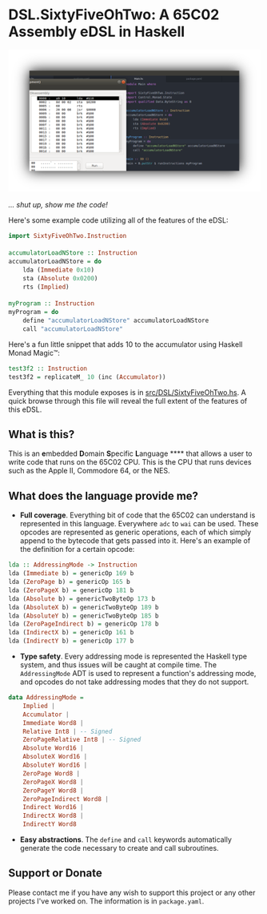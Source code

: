 # DSL.SixtyFiveOhTwo: A 65C02 Assembly eDSL in Haskell

![Example image](https://raw.githubusercontent.com/Aearnus/dsl-sixty-five-oh-two/master/fancy_banner.png)

_... shut up, show me the code!_

Here's some example code utilizing all of the features of the eDSL:

```haskell
import SixtyFiveOhTwo.Instruction

accumulatorLoadNStore :: Instruction
accumulatorLoadNStore = do
    lda (Immediate 0x10)
    sta (Absolute 0x0200)
    rts (Implied)

myProgram :: Instruction
myProgram = do
    define "accumulatorLoadNStore" accumulatorLoadNStore
    call "accumulatorLoadNStore"
```

Here's a fun little snippet that adds 10 to the accumulator using Haskell Monad Magic:tm::

```haskell
test3f2 :: Instruction
test3f2 = replicateM_ 10 (inc (Accumulator))
```

Everything that this module exposes is in [src/DSL/SixtyFiveOhTwo.hs](https://github.com/Aearnus/dsl-sixty-five-oh-two/blob/master/src/DSL/SixtyFiveOhTwo.hs). A quick browse through this file will reveal the full extent of the features of this eDSL.

## What is this?

This is an **e**mbedded **D**omain **S**pecific **L**anguage **** that allows a user to write code that runs on the 65C02 CPU. This is the CPU that runs devices such as the Apple II, Commodore 64, or the NES.

## What does the language provide me?

* **Full coverage**. Everything bit of code that the 65C02 can understand is represented in this language. Everywhere `adc`  to `wai` can be used. These opcodes are represented as generic operations, each of which simply append to the bytecode that gets passed into it. Here's an example of the definition for a certain opcode:
```haskell
lda :: AddressingMode -> Instruction
lda (Immediate b) = genericOp 169 b
lda (ZeroPage b) = genericOp 165 b
lda (ZeroPageX b) = genericOp 181 b
lda (Absolute b) = genericTwoByteOp 173 b
lda (AbsoluteX b) = genericTwoByteOp 189 b
lda (AbsoluteY b) = genericTwoByteOp 185 b
lda (ZeroPageIndirect b) = genericOp 178 b
lda (IndirectX b) = genericOp 161 b
lda (IndirectY b) = genericOp 177 b
```

* **Type safety**. Every addressing mode is represented the Haskell type system, and thus issues will be caught at compile time. The `AddressingMode` ADT is used to represent a function's addressing mode, and opcodes do not take addressing modes that they do not support.
```haskell
data AddressingMode =
    Implied |
    Accumulator |
    Immediate Word8 |
    Relative Int8 | -- Signed
    ZeroPageRelative Int8 | -- Signed
    Absolute Word16 |
    AbsoluteX Word16 |
    AbsoluteY Word16 |
    ZeroPage Word8 |
    ZeroPageX Word8 |
    ZeroPageY Word8 |
    ZeroPageIndirect Word8 |
    Indirect Word16 |
    IndirectX Word8 |
    IndirectY Word8
```


* **Easy abstractions**. The `define` and `call` keywords automatically generate the code necessary to create and call subroutines.

## Support or Donate

Please contact me if you have any wish to support this project or any other projects I've worked on. The information is in `package.yaml`.
